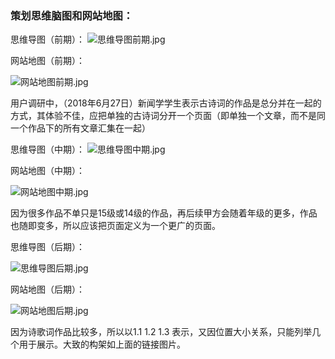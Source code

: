 ### 策划思维脑图和网站地图：

思维导图（前期）：
![思维导图前期.jpg](https://i.loli.net/2018/07/11/5b45f13369996.jpg)

网站地图（前期）：

![网站地图前期.jpg](https://i.loli.net/2018/07/11/5b45f13399eac.jpg)
 
用户调研中，（2018年6月27日）新闻学学生表示古诗词的作品是总分并在一起的方式，其体验不佳，应把单独的古诗词分开一个页面（即单独一个文章，而不是同一个作品下的所有文章汇集在一起）

思维导图（中期）：
![思维导图中期.jpg](https://i.loli.net/2018/07/11/5b45f1336fd0c.jpg)

网站地图（中期）：

![网站地图中期.jpg](https://i.loli.net/2018/07/11/5b45f133a5de7.jpg)
 
因为很多作品不单只是15级或14级的作品，再后续甲方会随着年级的更多，作品也随即变多，所以应该把页面定义为一个更广的页面。

思维导图（后期）：

![思维导图后期.jpg](https://i.loli.net/2018/07/11/5b45f1337559d.jpg)

网站地图（后期）：

![网站地图后期.jpg](https://i.loli.net/2018/07/11/5b45f133934a8.jpg)

因为诗歌词作品比较多，所以以1.1  1.2 1.3 表示，又因位置大小关系，只能列举几个用于展示。大致的构架如上面的链接图片。



